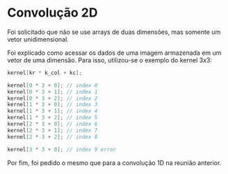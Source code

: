 # Convolução 2D

Foi solicitado que não se use arrays de duas dimensões, mas somente um vetor unidimensional.

Foi explicado como acessar os dados de uma imagem armazenada em um vetor de uma dimensão. Para isso, utilizou-se o exemplo do kernel $3x3$:

```c
kernel[kr * k_col + kc];

kernel[0 * 3 + 0]; // index 0
kernel[0 * 3 + 1]; // index 1
kernel[0 * 3 + 2]; // index 2
kernel[1 * 3 + 0]; // index 3
kernel[1 * 3 + 1]; // index 4
kernel[1 * 3 + 2]; // index 5
kernel[2 * 3 + 0]; // index 6
kernel[2 * 3 + 1]; // index 7
kernel[2 * 3 + 2]; // index 8

kernel[3 * 3 + 0]; // index 9 error
```

Por fim, foi pedido o mesmo que para a convolução 1D na reunião anterior.
